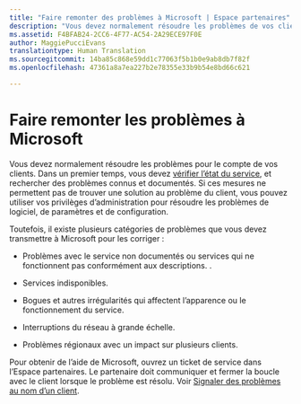 ```yaml
---
title: "Faire remonter des problèmes à Microsoft | Espace partenaires"
description: "Vous devez normalement résoudre les problèmes de vos clients."
ms.assetid: F4BFAB24-2CC6-4F77-AC54-2A29ECE97F0E
author: MaggiePucciEvans
translationtype: Human Translation
ms.sourcegitcommit: 14ba85c868e59dd1c77063f5b1b0e9ab8db7f82f
ms.openlocfilehash: 47361a8a7ea227b2e78355e33b9b54e8bd66c621

---
```


# Faire remonter les problèmes à Microsoft


Vous devez normalement résoudre les problèmes pour le compte de vos clients. Dans un premier temps, vous devez [vérifier l’état du service](check-service-health.md), et rechercher des problèmes connus et documentés. Si ces mesures ne permettent pas de trouver une solution au problème du client, vous pouvez utiliser vos privilèges d’administration pour résoudre les problèmes de logiciel, de paramètres et de configuration.

Toutefois, il existe plusieurs catégories de problèmes que vous devez transmettre à Microsoft pour les corriger :

-   Problèmes avec le service non documentés ou services qui ne fonctionnent pas conformément aux descriptions. .

-   Services indisponibles.

-   Bogues et autres irrégularités qui affectent l’apparence ou le fonctionnement du service.

-   Interruptions du réseau à grande échelle.

-   Problèmes régionaux avec un impact sur plusieurs clients.

Pour obtenir de l’aide de Microsoft, ouvrez un ticket de service dans l’Espace partenaires. Le partenaire doit communiquer et fermer la boucle avec le client lorsque le problème est résolu. Voir [Signaler des problèmes au nom d’un client](report-problems-on-behalf-of-a-customer.md).

 

 






<!--HONumber=Nov16_HO4-->


